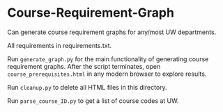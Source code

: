 # Course-Requirement-Graph

Can generate course requirement graphs for any/most UW departments.

All requirements in requirements.txt.

Run ```generate_graph.py``` for the main functionality of generating course requirement graphs. After the script terminates, open ```course_prerequisites.html``` in any modern browser to explore results.

Run ```cleanup.py``` to delete all HTML files in this directory.

Run ```parse_course_ID.py``` to get a list of course codes at UW.